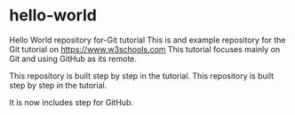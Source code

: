 # hello-world
Hello World repository for-Git tutorial
This is and example repository for the Git tutorial on https://www.w3schools.com
This tutorial focuses mainly on Git and using GitHub as its remote.

This repository is built step by step in the tutorial.
This repository is built step by step in the tutorial.

It is now includes step for GitHub.
